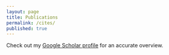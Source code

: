 ```yaml
---
layout: page
title: Publications
permalink: /cites/
published: true
---
```


Check out my [Google Scholar profile](https://scholar.google.at/citations?user=xx6B8OUAAAAJ&hl=de) for an accurate overview.
